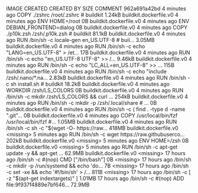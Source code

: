 IMAGE               CREATED             CREATED BY                                      SIZE                COMMENT
962a691a42bd        4 minutes ago       COPY ./zshrc /root/.zshrc # buildkit            1.24kB              buildkit.dockerfile.v0
<missing>           4 minutes ago       ENV HOME=/root                                  0B                  buildkit.dockerfile.v0
<missing>           4 minutes ago       ENV DEBIAN_FRONTEND=dialog                      0B                  buildkit.dockerfile.v0
<missing>           4 minutes ago       COPY ./p10k.zsh /zsh/.p10k.zsh # buildkit       81.1kB              buildkit.dockerfile.v0
<missing>           4 minutes ago       RUN /bin/sh -c locale-gen en_US.UTF-8 # buil…   3.05MB              buildkit.dockerfile.v0
<missing>           4 minutes ago       RUN /bin/sh -c echo "LANG=en_US.UTF-8" > /et…   17B                 buildkit.dockerfile.v0
<missing>           4 minutes ago       RUN /bin/sh -c echo "en_US.UTF-8 UTF-8" >> /…   9.46kB              buildkit.dockerfile.v0
<missing>           4 minutes ago       RUN /bin/sh -c echo "LC_ALL=en_US.UTF-8" >> …   115B                buildkit.dockerfile.v0
<missing>           4 minutes ago       RUN /bin/sh -c echo "include /zsh/.nano/*.na…   2.83kB              buildkit.dockerfile.v0
<missing>           4 minutes ago       RUN /bin/sh -c sh install.sh # buildkit         18.2kB              buildkit.dockerfile.v0
<missing>           4 minutes ago       WORKDIR /zsh/LS_COLORS                          0B                  buildkit.dockerfile.v0
<missing>           4 minutes ago       RUN /bin/sh -c mkdir /zsh/LS_COLORS && curl …   254kB               buildkit.dockerfile.v0
<missing>           4 minutes ago       RUN /bin/sh -c mkdir -p /zsh/.local/share # …   0B                  buildkit.dockerfile.v0
<missing>           4 minutes ago       RUN /bin/sh -c ( find . -type d -name ".git"…   0B                  buildkit.dockerfile.v0
<missing>           4 minutes ago       COPY /usr/local/bin/fzf /usr/local/bin/fzf #…   1.05MB              buildkit.dockerfile.v0
<missing>           4 minutes ago       RUN /bin/sh -c sh -c "$(wget -O- https://raw…   418MB               buildkit.dockerfile.v0
<missing>           5 minutes ago       RUN /bin/sh -c wget https://raw.githubuserco…   202kB               buildkit.dockerfile.v0
<missing>           5 minutes ago       ENV HOME=/zsh                                   0B                  buildkit.dockerfile.v0
<missing>           5 minutes ago       RUN /bin/sh -c apt-get update -y && apt-get …   62.9MB              buildkit.dockerfile.v0
<missing>           17 hours ago        /bin/sh -c #(nop)  CMD ["/bin/bash"]            0B
<missing>           17 hours ago        /bin/sh -c mkdir -p /run/systemd && echo 'do…   7B
<missing>           17 hours ago        /bin/sh -c set -xe   && echo '#!/bin/sh' > /…   811B
<missing>           17 hours ago        /bin/sh -c [ -z "$(apt-get indextargets)" ]     1.01MB
<missing>           17 hours ago        /bin/sh -c #(nop) ADD file:9f937f4889e7bf646…   72.9MB

